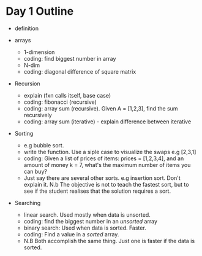 # Day 1 Outline

- definition
- arrays
  - 1-dimension
  - coding: find biggest number in array
  - N-dim
  - coding: diagonal difference of square matrix

- Recursion
  - explain (fxn calls itself, base case)
  - coding: fibonacci (recursive)
  - coding: array sum (recursive). Given A = [1,2,3], find the sum recursively
  - coding: array sum (iterative) - explain difference between iterative

- Sorting
  - e.g bubble sort.
  - write the function. Use a siple case to visualize the swaps e.g [2,3,1]
  - coding: Given a list of prices of items: prices = [1,2,3,4], and an amount of money k = 7, what's the maximum number of items you can buy?
  - Just say there are several other sorts. e.g insertion sort. Don't explain it.
  N.b The objective is not to teach the fastest sort, but to see if the student realises that the solution requires a sort.

- Searching
  - linear search. Used mostly when data is unsorted.
  - coding: find the biggest number in an *unsorted* array
  - binary search: Used when data is sorted. Faster. 
  - coding: Find a value in a *sorted* array.
  - N.B Both accomplish the same thing. Just one is faster if the data is sorted.